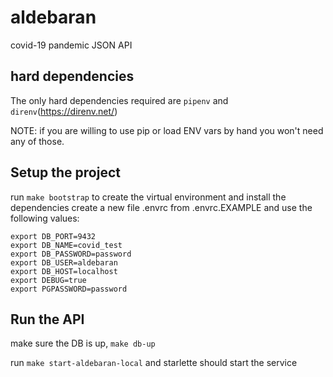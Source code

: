 # aldebaran
covid-19 pandemic JSON API

## hard dependencies
The only hard dependencies required are `pipenv` and `direnv`(https://direnv.net/)

NOTE: if you are willing to use pip or load ENV vars by hand you won't need any of those.

## Setup the project
run `make bootstrap` to create the virtual environment and install the dependencies
create a new file .envrc from .envrc.EXAMPLE and use the following values:
```
export DB_PORT=9432
export DB_NAME=covid_test
export DB_PASSWORD=password
export DB_USER=aldebaran
export DB_HOST=localhost
export DEBUG=true
export PGPASSWORD=password
```

## Run the API
make sure the DB is up, `make db-up`

run `make start-aldebaran-local` and starlette should start the service
